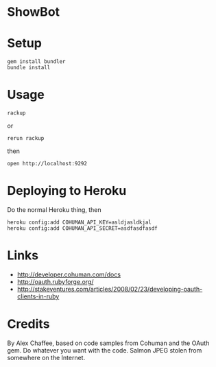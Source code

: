 # ShowBot


# Setup

    gem install bundler
    bundle install
    
# Usage

    rackup
    
or

    rerun rackup

then

    open http://localhost:9292
    

# Deploying to Heroku

Do the normal Heroku thing, then

    heroku config:add COHUMAN_API_KEY=asldjasldkjal
    heroku config:add COHUMAN_API_SECRET=asdfasdfasdf

# Links

* <http://developer.cohuman.com/docs>
* <http://oauth.rubyforge.org/>
* <http://stakeventures.com/articles/2008/02/23/developing-oauth-clients-in-ruby>

# Credits

By Alex Chaffee, based on code samples from Cohuman and the OAuth gem. Do whatever you want with the code. Salmon JPEG stolen from somewhere on the Internet.
